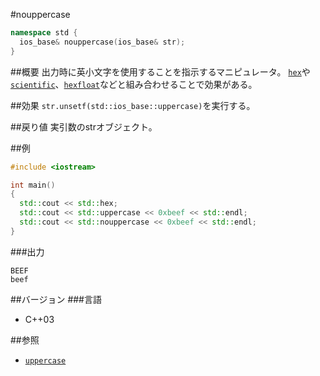 #nouppercase
```cpp
namespace std {
  ios_base& nouppercase(ios_base& str);
}
```

##概要
出力時に英小文字を使用することを指示するマニピュレータ。
[`hex`](./hex.md)や[`scientific`](./scientific.md)、[`hexfloat`](./hexfloat.md)などと組み合わせることで効果がある。

##効果
`str.unsetf(std::ios_base::uppercase)`を実行する。

##戻り値
実引数のstrオブジェクト。

##例
```cpp
#include <iostream>

int main()
{
  std::cout << std::hex;
  std::cout << std::uppercase << 0xbeef << std::endl;
  std::cout << std::nouppercase << 0xbeef << std::endl;
}
```

###出力
```
BEEF
beef
```

##バージョン
###言語
- C++03

##参照
- [`uppercase`](./uppercase.md)
